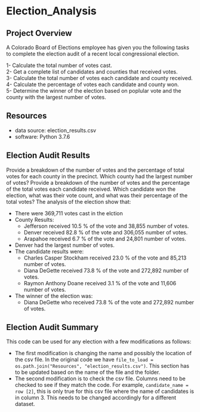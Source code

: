 # Election_Analysis
## Project Overview
A Colorado Board of Elections employee has given you the following tasks to complete the election audit of a recent local congressional election. 

1- Calculate the total number of votes cast.  
2- Get a complete list of candidates and counties that received votes.  
3- Calculate the total number of votes each candidate and county received.  
4- Calculate the percentage of votes each candidate and county won.  
5- Determine the winner of the election based on poplular vote and the county with the largest number of votes.   

## Resources
- data source: election_results.csv
- software: Python 3.7.6 

## Election Audit Results
Provide a breakdown of the number of votes and the percentage of total votes for each county in the precinct.
Which county had the largest number of votes?
Provide a breakdown of the number of votes and the percentage of the total votes each candidate received.
Which candidate won the election, what was their vote count, and what was their percentage of the total votes?
The analysis of the election show that:
- There were 369,711 votes cast in the elction 
- County Results:
    - Jefferson received 10.5 % of the vote and 38,855 number of votes.
    - Denver received 82.8 % of the vote and 306,055 number of votes.
    - Arapahoe received 6.7 % of the vote and 24,801 number of votes.
- Denver had the largest number of votes.
- The candidate results were:
    - Charles Casper Stockham received 23.0 % of the vote and 85,213 number of votes. 
    - Diana DeGette received 73.8 % of the vote and 272,892 number of votes. 
    - Raymon Anthony Doane received 3.1 % of the vote and 11,606 number of votes. 
- The winner of the election was:
    - Diana DeGette who received 73.8 % of the vote and 272,892 number of votes. 

## Election Audit Summary
This code can be used for any election with a few modifications as follows:
- The first modification is changing the name and possibly the location of the csv file. In the original code we have `file_to_load = os.path.join("Resources", "election_results.csv")`. This section has to be updated based on the name of the file and the folder. 
- The second modification is to check the csv file. Columns need to be checked to see if they match the code. For example, `candidate_name = row [2]`, this is only true for this csv file where the name of candidates is in column 3. This needs to be changed accordingly for a different dataset. 

